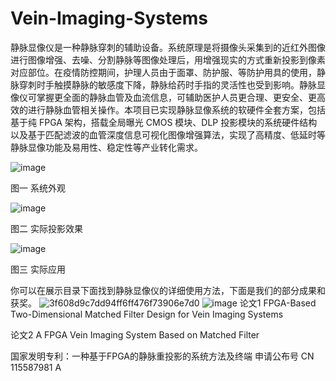 # Vein-Imaging-Systems
静脉显像仪是一种静脉穿刺的辅助设备。系统原理是将摄像头采集到的近红外图像进行图像增强、去噪、分割静脉等图像处理后，用增强现实的方式重新投影到像素对应部位。在疫情防控期间，护理人员由于面罩、防护服、等防护用具的使用，静脉穿刺时手触摸静脉的敏感度下降，静脉给药时手指的灵活性也受到影响。静脉显像仪可掌握更全面的静脉血管及血流信息，可辅助医护人员更合理、更安全、更高效的进行静脉血管相关操作。本项目已实现静脉显像系统的软硬件全套方案，包括基于纯 FPGA 架构，搭载全局曝光 CMOS 模块、DLP 投影模块的系统硬件结构以及基于匹配滤波的血管深度信息可视化图像增强算法，实现了高精度、低延时等静脉显像功能及易用性、稳定性等产业转化需求。

![image](https://github.com/Zhougv/Vein-Imaging-Systems/assets/164281953/aa9fe984-bca7-410d-b5fe-71ddea435335)

图一 系统外观

![image](https://github.com/Zhougv/Vein-Imaging-Systems/assets/164281953/e2b01fd9-c68a-4ca1-9518-ac00bfb4ca95)

图二 实际投影效果

![image](https://github.com/Zhougv/Vein-Imaging-Systems/assets/164281953/50294089-d387-4616-a117-43ad3386664c)

图三 实际应用

你可以在展示目录下面找到静脉显像仪的详细使用方法，下面是我们的部分成果和获奖。
![3f608d9c7dd94ff6ff476f73906e7d0](https://github.com/Zhougv/Vein-Imaging-Systems/assets/164281953/5dd4a2c2-79b7-4684-b203-d1fb703a02ac)
![image](https://github.com/Zhougv/Vein-Imaging-Systems/assets/164281953/78e7387a-2810-4c52-99c0-f844bfcc466f)
论文1 FPGA-Based Two-Dimensional Matched Filter Design for Vein Imaging Systems

论文2 A FPGA Vein Imaging System Based on Matched Filter

国家发明专利：一种基于FPGA的静脉重投影的系统方法及终端 申请公布号 CN 115587981 A
